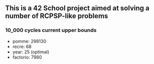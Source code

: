 ## This is a 42 School project aimed at solving a number of RCPSP-like problems

### 10_000 cycles current upper bounds

-   pomme: 298130
-   recre: 68
-   year: 25 (optimal)
-   factorio: 7980
